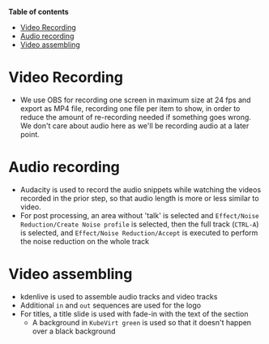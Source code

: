 **Table of contents**

<!-- TOC depthFrom:1 insertAnchor:false orderedList:true updateOnSave:true -->

- [Video Recording](#video-recording)
- [Audio recording](#audio-recording)
- [Video assembling](#video-assembling)

<!-- /TOC -->

# Video Recording

- We use OBS for recording one screen in maximum size at 24 fps and export as MP4 file, recording one file per item to show, in order to reduce the amount of re-recording needed if something goes wrong. We don't care about audio here as we'll be recording audio at a later point.

# Audio recording

- Audacity is used to record the audio snippets while watching the videos recorded in the prior step, so that audio length is more or less similar to video.
- For post processing, an area without 'talk' is selected and `Effect/Noise Reduction/Create Noise profile` is selected, then the full track (`CTRL-A`) is selected, and `Effect/Noise Reduction/Accept` is executed to perform the noise reduction on the whole track

# Video assembling

- kdenlive is used to assemble audio tracks and video tracks
- Additional `in` and `out` sequences are used for the logo
- For titles, a title slide is used with fade-in with the text of the section
  - A background in `KubeVirt green` is used so that it doesn't happen over a black background
